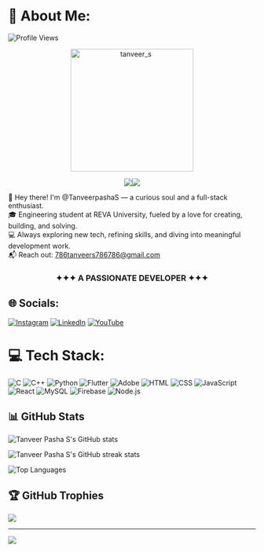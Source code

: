 # 💫 About Me:

![Profile Views](https://komarev.com/ghpvc/?username=TanveerpashaS&label=Profile%20views&color=0e75b6&style=flat)

<p align="center">
<img alt="tanveer_s" align="center" height=250 width=250 src="https://images.squarespace-cdn.com/content/v1/5769fc401b631bab1addb2ab/1541580611624-TE64QGKRJG8SWAIUS7NS/ke17ZwdGBToddI8pDm48kPoswlzjSVMM-SxOp7CV59BZw-zPPgdn4jUwVcJE1ZvWQUxwkmyExglNqGp0IvTJZamWLI2zvYWH8K3-s_4yszcp2ryTI0HqTOaaUohrI8PI6FXy8c9PWtBlqAVlUS5izpdcIXDZqDYvprRqZ29Pw0o/coding-freak.gif"/>
<p align="center"><img align="center" src="https://readme-typing-svg.herokuapp.com?
<p align="center"><img align="center" src="https://readme-typing-svg.herokuapp.com?font=&size=35&color=F73529&vCenter=true&width=600&height=100&lines=Hi+I'm+%F0%9F%91%8B%2C+Tanveer+S;Welcome+to+my+github+profile+!!!(https://git.io/typing-svg)"/></p>



👋 Hey there! I'm @TanveerpashaS — a curious soul and a full-stack enthusiast.  
🎓 Engineering student at REVA University, fueled by a love for creating, building, and solving.  
💻 Always exploring new tech, refining skills, and diving into meaningful development work.  
📬 Reach out: 786tanveers786786@gmail.com  



<h3 align="center">✦✦✦  A PASSIONATE DEVELOPER   ✦✦✦</h3>


## 🌐 Socials:
[![Instagram](https://img.shields.io/badge/Instagram-%23E4405F.svg?logo=Instagram&logoColor=white)](https://instagram.com/tanveer.s__00) [![LinkedIn](https://img.shields.io/badge/LinkedIn-%230077B5.svg?logo=linkedin&logoColor=white)](https://linkedin.com/in/tanveers786) [![YouTube](https://img.shields.io/badge/YouTube-%23FF0000.svg?logo=YouTube&logoColor=white)](https://youtube.com/@veergamer7434) 


# 💻 Tech Stack:
![C](https://img.shields.io/badge/c-%2300599C.svg?style=flat-square&logo=c&logoColor=white)
![C++](https://img.shields.io/badge/c++-%2300599C.svg?style=flat-square&logo=c%2B%2B&logoColor=white)
![Python](https://img.shields.io/badge/python-3670A0?style=flat-square&logo=python&logoColor=ffdd54)
![Flutter](https://img.shields.io/badge/Flutter-%2302569B.svg?style=flat-square&logo=Flutter&logoColor=white)
![Adobe](https://img.shields.io/badge/adobe-%23FF0000.svg?style=flat-square&logo=adobe&logoColor=white)
![HTML](https://img.shields.io/badge/html5-%23E34F26.svg?style=flat-square&logo=html5&logoColor=white)
![CSS](https://img.shields.io/badge/css3-%231572B6.svg?style=flat-square&logo=css3&logoColor=white)
![JavaScript](https://img.shields.io/badge/javascript-%23F7DF1E.svg?style=flat-square&logo=javascript&logoColor=black)
![React](https://img.shields.io/badge/react-%2361DAFB.svg?style=flat-square&logo=react&logoColor=black)
![MySQL](https://img.shields.io/badge/mysql-%234479A1.svg?style=flat-square&logo=mysql&logoColor=white)
![Firebase](https://img.shields.io/badge/firebase-%23039BE5.svg?style=flat-square&logo=firebase&logoColor=white)
![Node.js](https://img.shields.io/badge/node.js-%23339933.svg?style=flat-square&logo=nodedotjs&logoColor=white)
## 📊 GitHub Stats

<!-- Contribution Overview -->
<p>
  <img align="center" src="https://github-readme-stats.vercel.app/api?username=TanveerpashaS&theme=highcontrast&show_icons=true&hide_border=false&include_all_commits=true&count_private=true&locale=en" alt="Tanveer Pasha S's GitHub stats" />
</p>

<!-- Streak Tracker -->
<p>
  <img align="center" src="https://github-readme-streak-stats-eight.vercel.app/?user=TanveerpashaS&theme=highcontrast&hide_border=false" alt="Tanveer Pasha S's GitHub streak stats" />
</p>

<!-- Top Languages -->
<p>
  <img align="center" src="https://github-readme-stats.vercel.app/api/top-langs/?username=TanveerpashaS&theme=highcontrast&hide_border=false&include_all_commits=true&count_private=true&layout=compact" alt="Top Languages" />
</p>

## 🏆 GitHub Trophies
![](https://github-profile-trophy.vercel.app/?username=TanveerpashaS&theme=radical&no-frame=false&no-bg=true&margin-w=4)

---
[![](https://visitcount.itsvg.in/api?id=TanveerpashaS&icon=5&color=11)](https://visitcount.itsvg.in)

